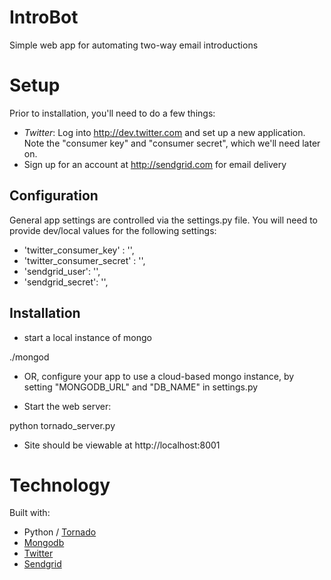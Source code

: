 IntroBot
=================

Simple web app for automating two-way email introductions


Setup
======

Prior to installation, you'll need to do a few things:

* _Twitter_: Log into http://dev.twitter.com and set up a new application.  Note the "consumer key" and "consumer secret", which we'll need later on.
* Sign up for an account at http://sendgrid.com for email delivery


Configuration
-------------

General app settings are controlled via the settings.py file. You will need to provide dev/local values for the following settings:

* 'twitter_consumer_key' : '',
* 'twitter_consumer_secret' : '',
* 'sendgrid_user': '',
* 'sendgrid_secret': '',

Installation
------------

* start a local instance of mongo

./mongod

* OR, configure your app to use a cloud-based mongo instance, by setting "MONGODB_URL" and "DB_NAME" in settings.py

* Start the web server:

python tornado_server.py

* Site should be viewable at http://localhost:8001


Technology
===========

Built with:

 * Python / [Tornado](http://tornadoweb.org)
 * [Mongodb](http://www.mongodb.com/)
 * [Twitter](http://dev.twitter.com)
 * [Sendgrid](http://sendgrid.com/docs/API_Reference/)
